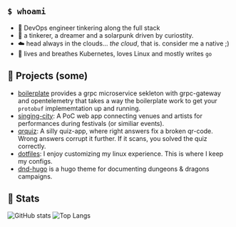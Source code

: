 ## `$ whoami`

- 🔧 DevOps engineer tinkering along the full stack
- 🌱 a tinkerer, a dreamer and a solarpunk driven by curiostity.
- ☁️ head always in the clouds... _the cloud_, that is. consider me a native ;)
- 🐧 lives and breathes Kubernetes, loves Linux and mostly writes `go`

## 💼 Projects (some)

- [boilerplate](https://github.com/sekthor/boilerplate) provides a grpc microservice sekleton with grpc-gateway and opentelemetry that takes a way the boilerplate work to get your `protobuf` implememtation up and running.
- [singing-city](https://github.com/sekthor/singing-city): A PoC web app connecting venues and artists for performances during festivals (or similiar events).
- [qrquiz](https://github.com/sekthor/qrquiz): A silly quiz-app, where right answers fix a broken qr-code. Wrong answers corrupt it further. If it scans, you solved the quiz correctly. 
- [dotfiles](http://github.com/sekthor/dotfiles): I enjoy customizing my linux experience. This is where I keep my configs.
- [dnd-hugo](https://github.com/sekthor/dnd-hugo) is a hugo theme for documenting dungeons & dragons campaigns.

## 🔬 Stats

![GitHub stats](https://github-readme-stats.vercel.app/api?username=sekthor&show_icons=true&hide=contribs&hide_title=true) 
![Top Langs](https://github-readme-stats.vercel.app/api/top-langs/?username=sekthor&hide=Jupyter%20Notebook,html,scss&layout=compact&hide_title=true)

